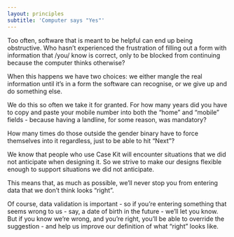```yaml
---
layout: principles
subtitle: 'Computer says "Yes"'
---
```


Too often, software that is meant to be helpful can end up being obstructive. Who hasn’t experienced the frustration of filling out a form with information that /you/ know is correct, only to be blocked from continuing because the computer thinks otherwise?

When this happens we have two choices: we either mangle the real information until it’s in a form the software can recognise, or we give up and do something else.

We do this so often we take it for granted. For how many years did you have to copy and paste your mobile number into both the “home” and “mobile” fields - because having a landline, for some reason, was mandatory?

How many times do those outside the gender binary have to force themselves into it regardless, just to be able to hit “Next”?

We know that people who use Case Kit will encounter situations that we did not anticipate when designing it. So we strive to make our designs flexible enough to support situations we did not anticipate.

This means that, as much as possible, we’ll never stop you from entering data that we don’t think looks “right”.

Of course, data validation is important - so if you’re entering something that seems wrong to us - say, a date of birth in the future - we’ll let you know. But if you know we’re wrong, and you’re right, you’ll be able to override the suggestion - and help us improve our definition of what “right” looks like.
